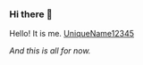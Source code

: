 ### Hi there 👋

Hello! It is me. [UniqueName12345](https://www.UniqueName12345.github.io/)

*And this is all for now.*
